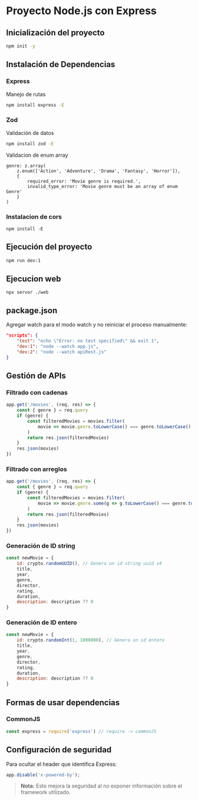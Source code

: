 # Proyecto Node.js con Express

## Inicialización del proyecto

```bash
npm init -y
```

## Instalación de Dependencias

### Express
Manejo de rutas

```bash
npm install express -E
```

### Zod
Validación de datos

```bash
npm install zod -E
```

Validacion de enum array
```
genre: z.array(
    z.enum(['Action', 'Adventure', 'Drama', 'Fantasy', 'Horror']),
    {
        required_error: 'Movie genre is required.',
        invalid_type_error: 'Movie genre must be an array of enum Genre'
    }
)
```

### Instalacion de cors
```
npm install -E
```

## Ejecución del proyecto

```bash
npm run dev:1
```
## Ejecucion web

```
npx servor ./web
```

## package.json

Agregar watch para el modo watch y no reiniciar el proceso manualmente:

```json
"scripts": {
    "test": "echo \"Error: no test specified\" && exit 1",
    "dev:1": "node --watch app.js",
    "dev:2": "node --watch apiRest.js"
}
```

## Gestión de APIs

### Filtrado con cadenas

```javascript
app.get('/movies', (req, res) => {
    const { genre } = req.query
    if (genre) {
        const filteredMovies = movies.filter(
            movie => movie.genre.toLowerCase() === genre.toLowerCase() // Como es una cadena usa toLowerCase()
        )
        return res.json(filteredMovies)
    }
    res.json(movies)
})
```

### Filtrado con arreglos

```javascript
app.get('/movies', (req, res) => {
    const { genre } = req.query
    if (genre) {
        const filteredMovies = movies.filter(
            movie => movie.genre.some(g => g.toLowerCase() === genre.toLowerCase()) //Usa some para areglos
        )
        return res.json(filteredMovies)
    }
    res.json(movies)
})
```

### Generación de ID string

```javascript
const newMovie = {
    id: crypto.randomUUID(), // Genera un id string uuid v4
    title,
    year,
    genre,
    director,
    rating,
    duration,
    description: description ?? 0
}
```

### Generación de ID entero

```javascript
const newMovie = {
    id: crypto.randomInt(1, 1000000), // Genera un id entero
    title,
    year,
    genre,
    director,
    rating,
    duration,
    description: description ?? 0
}
```

## Formas de usar dependencias

### CommonJS

```javascript
const express = require('express') // require -> commonJS
```

## Configuración de seguridad

Para ocultar el header que identifica Express:

```javascript
app.disable('x-powered-by');
```

> **Nota:** Esto mejora la seguridad al no exponer información sobre el framework utilizado.